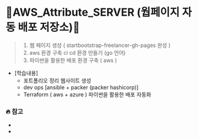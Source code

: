 
# 🐳AWS_Attribute_SERVER (웝페이지 자동 배포 저장소)🐳
> 1. 웹 페이지 생성 ( startbootstrap-freelancer-gh-pages 완성 )
> 2. aws 환경 구축 ci cd 환경 만들기 (go 언어)
> 3. 파이썬을 활용한 배포 환경 구축 ( aws )


- [학습내용]
  - 포트폴리오 정리 웹사이트 생성
  - dev ops [ansible + packer (packer hashicorp)]
  - Terraform ( aws + azure ) 파이썬을 활용한 배포 자동화


### 🔥 참고 

- 
- 


